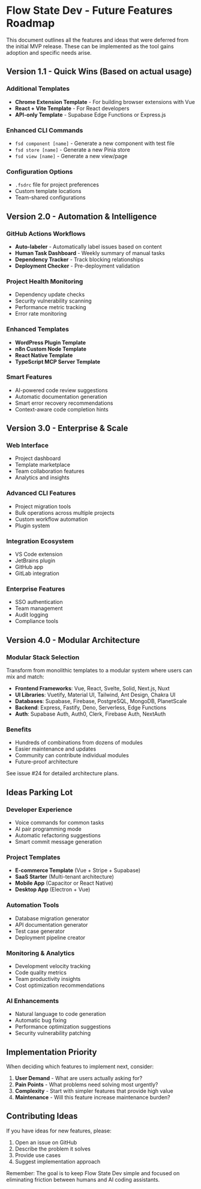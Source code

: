 # Flow State Dev - Future Features Roadmap

This document outlines all the features and ideas that were deferred from the initial MVP release. These can be implemented as the tool gains adoption and specific needs arise.

## Version 1.1 - Quick Wins (Based on actual usage)

### Additional Templates
- **Chrome Extension Template** - For building browser extensions with Vue
- **React + Vite Template** - For React developers
- **API-only Template** - Supabase Edge Functions or Express.js

### Enhanced CLI Commands
- `fsd component [name]` - Generate a new component with test file
- `fsd store [name]` - Generate a new Pinia store
- `fsd view [name]` - Generate a new view/page

### Configuration Options
- `.fsdrc` file for project preferences
- Custom template locations
- Team-shared configurations

## Version 2.0 - Automation & Intelligence

### GitHub Actions Workflows
- **Auto-labeler** - Automatically label issues based on content
- **Human Task Dashboard** - Weekly summary of manual tasks
- **Dependency Tracker** - Track blocking relationships
- **Deployment Checker** - Pre-deployment validation

### Project Health Monitoring
- Dependency update checks
- Security vulnerability scanning
- Performance metric tracking
- Error rate monitoring

### Enhanced Templates
- **WordPress Plugin Template**
- **n8n Custom Node Template**
- **React Native Template**
- **TypeScript MCP Server Template**

### Smart Features
- AI-powered code review suggestions
- Automatic documentation generation
- Smart error recovery recommendations
- Context-aware code completion hints

## Version 3.0 - Enterprise & Scale

### Web Interface
- Project dashboard
- Template marketplace
- Team collaboration features
- Analytics and insights

### Advanced CLI Features
- Project migration tools
- Bulk operations across multiple projects
- Custom workflow automation
- Plugin system

### Integration Ecosystem
- VS Code extension
- JetBrains plugin
- GitHub app
- GitLab integration

### Enterprise Features
- SSO authentication
- Team management
- Audit logging
- Compliance tools

## Version 4.0 - Modular Architecture

### Modular Stack Selection
Transform from monolithic templates to a modular system where users can mix and match:
- **Frontend Frameworks**: Vue, React, Svelte, Solid, Next.js, Nuxt
- **UI Libraries**: Vuetify, Material UI, Tailwind, Ant Design, Chakra UI
- **Databases**: Supabase, Firebase, PostgreSQL, MongoDB, PlanetScale
- **Backend**: Express, Fastify, Deno, Serverless, Edge Functions
- **Auth**: Supabase Auth, Auth0, Clerk, Firebase Auth, NextAuth

### Benefits
- Hundreds of combinations from dozens of modules
- Easier maintenance and updates
- Community can contribute individual modules
- Future-proof architecture

See issue #24 for detailed architecture plans.

## Ideas Parking Lot

### Developer Experience
- Voice commands for common tasks
- AI pair programming mode
- Automatic refactoring suggestions
- Smart commit message generation

### Project Templates
- **E-commerce Template** (Vue + Stripe + Supabase)
- **SaaS Starter** (Multi-tenant architecture)
- **Mobile App** (Capacitor or React Native)
- **Desktop App** (Electron + Vue)

### Automation Tools
- Database migration generator
- API documentation generator
- Test case generator
- Deployment pipeline creator

### Monitoring & Analytics
- Development velocity tracking
- Code quality metrics
- Team productivity insights
- Cost optimization recommendations

### AI Enhancements
- Natural language to code generation
- Automatic bug fixing
- Performance optimization suggestions
- Security vulnerability patching

## Implementation Priority

When deciding which features to implement next, consider:

1. **User Demand** - What are users actually asking for?
2. **Pain Points** - What problems need solving most urgently?
3. **Complexity** - Start with simpler features that provide high value
4. **Maintenance** - Will this feature increase maintenance burden?

## Contributing Ideas

If you have ideas for new features, please:
1. Open an issue on GitHub
2. Describe the problem it solves
3. Provide use cases
4. Suggest implementation approach

Remember: The goal is to keep Flow State Dev simple and focused on eliminating friction between humans and AI coding assistants.